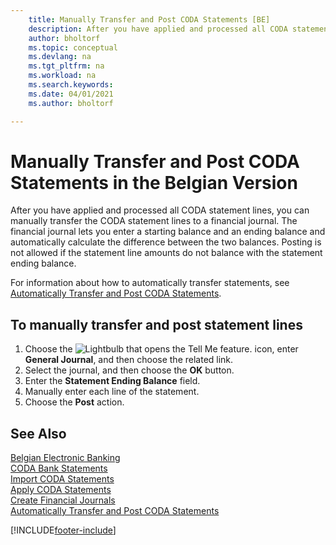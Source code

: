 ```yaml
---
    title: Manually Transfer and Post CODA Statements [BE]
    description: After you have applied and processed all CODA statement lines, you can manually transfer the CODA statement lines to a financial journal.
    author: bholtorf
    ms.topic: conceptual
    ms.devlang: na
    ms.tgt_pltfrm: na
    ms.workload: na
    ms.search.keywords:
    ms.date: 04/01/2021
    ms.author: bholtorf

---
```

# Manually Transfer and Post CODA Statements in the Belgian Version
After you have applied and processed all CODA statement lines, you can manually transfer the CODA statement lines to a financial journal. The financial journal lets you enter a starting balance and an ending balance and automatically calculate the difference between the two balances. Posting is not allowed if the statement line amounts do not balance with the statement ending balance.  

For information about how to automatically transfer statements, see [Automatically Transfer and Post CODA Statements](how-to-automatically-transfer-and-post-coda-statements.md).  

## To manually transfer and post statement lines  

1.  Choose the ![Lightbulb that opens the Tell Me feature.](../../media/ui-search/search_small.png "Tell me what you want to do") icon, enter **General Journal**, and then choose the related link.  
2.  Select the journal, and then choose the **OK** button.  
3.  Enter the **Statement Ending Balance** field.  
4.  Manually enter each line of the statement.  
5.  Choose the **Post** action.  

## See Also  
 [Belgian Electronic Banking](belgian-electronic-banking.md)   
 [CODA Bank Statements](coda-bank-statements.md)   
 [Import CODA Statements](how-to-import-coda-statements.md)   
 [Apply CODA Statements](how-to-apply-coda-statements.md)   
 [Create Financial Journals](how-to-create-financial-journals.md)   
 [Automatically Transfer and Post CODA Statements](how-to-automatically-transfer-and-post-coda-statements.md)


[!INCLUDE[footer-include](../../includes/footer-banner.md)]